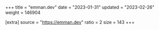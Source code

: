 +++
title = "emman.dev"
date = "2023-01-31"
updated = "2023-02-26"
weight = 146904

[extra]
source = "https://emman.dev"
ratio = 2
size = 143
+++
